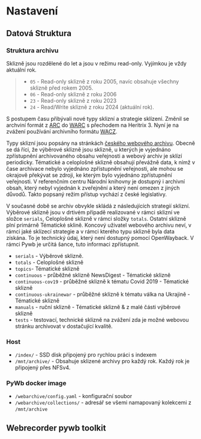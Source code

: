 # Nastavení

## Datová Struktura

### Struktura archivu

Sklizně jsou rozdělené do let a jsou v režimu read-only. Vyjímkou je vždy aktuální rok.

> - `05` - Read-only sklizně z roku 2005, navíc obsahuje všechny sklizně před rokem 2005.
> - `06` - Read-only sklizně z roku 2006
> - `23` - Read-only sklizně z roku 2023
> - `24` - Read/Write sklizně z roku 2024 (aktuální rok).

S postupem času přibývali nové typy sklizní a strategie sklízení. Změnil se archviní formát z [ARC](https://archive.org/web/researcher/ArcFileFormat.php) do [WARC](http://bibnum.bnf.fr/WARC/) s přechodem na Heritrix 3. Nyní je na zvážení používání archivního formátu [WACZ](https://specs.webrecorder.net/wacz/1.1.1/).

Typy sklizní jsou popsány na stránkách [českého webového archivu](https://webarchiv.cz/cs/o-webarchivu). Obecně se dá říci, že výběrové sklizně jsou sklizně, u kterých je vyjednáno zpřístupnění archivovaného obsahu veřejnosti a webový archiv je sklízí periodicky. Tématické a celoplošné sklizně obsahují převážně data, k nímž v čase archivace nebylo vyjednáno zpřístupnění veřejnosti, ale mohou se okrajově překývat se zdroji, ke kterým bylo vyjednáno zpřístupnění veřejnosti. V referenčním centru Národní knihovny je dostupný i archivní obsah, který nebyl vyjednán k zveřejnění a který není omezen z jiných důvodů. Takto popsaný režim přístup vychází z české legislativy.

V současné době se archiv obvykle skládá z následujících strategií sklizní. Výběrové sklizně jsou v drtivém případě realizované v rámci sklizní ve složce `serials`, Celoplošné sklizně v rámci složky `totals`. Ostatní sklizně plní primárně Tématické sklině. Koncový uživatel webového archivu neví, v rámci jaké sklízecí strategie a v rámci kterého typu sklizně byla data získána. To je technický údaj, který není dostupný pomocí OpenWayback. V rámci Pywb je určitá šance, tuto informaci zpřístupnit.

- `serials` - Výběrové sklizně.
- `totals` - Celoplošné sklizně
- `topics`- Tématické sklizně
- `continuous` - průběžné sklizně NewsDigest - Tématické sklizně
- `continuous-cov19` - průběžné sklizně k tématu Covid 2019 - Tématické sklizně
- `continuous-ukrainewar` - průběžné sklizně k tématu válka na Ukrajině - Tématické sklizně
- `manuals` - ruční sklizně - Tématické sklizně & z malé části výběrové sklizně
- `tests` - testovací, technické sklizně na zvážení zda je možné webovou stránku archivovat v dostačující kvalitě.

### Host

- `/index/` - SSD disk připojený pro rychlou práci s indexem
- `/mnt/archive/` - Obsahuje sklizené archivy pro každý rok. Každý rok je připojený přes NFSv4.

### PyWb docker image

- `/webarchive/config.yaml` - konfigurační soubor
- `/webarchive/collections/` - adresář se všemi namapovaný kolekcemi z `/mnt/archive`

## Webrecorder pywb toolkit
